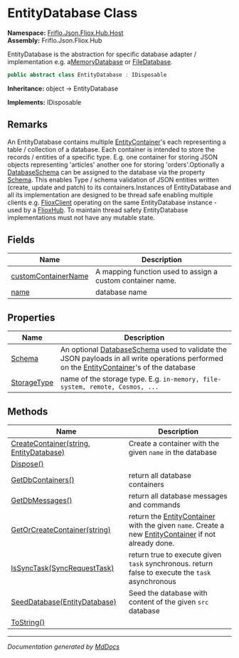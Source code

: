 ﻿<!--  
  <auto-generated>   
    The contents of this file were generated by a tool.  
    Changes to this file may be list if the file is regenerated  
  </auto-generated>   
-->

# EntityDatabase Class

**Namespace:** [Friflo.Json.Fliox.Hub.Host](../index.md)  
**Assembly:** Friflo.Json.Fliox.Hub

EntityDatabase is the abstraction for specific database adapter \/ implementation e.g. a[MemoryDatabase](../MemoryDatabase/index.md) or [FileDatabase](../FileDatabase/index.md).

```csharp
public abstract class EntityDatabase : IDisposable
```

**Inheritance:** object → EntityDatabase

**Implements:** IDisposable

## Remarks

An EntityDatabase contains multiple [EntityContainer](../EntityContainer/index.md)'s each representing a table \/ collection of a database. Each container is intended to store the records \/ entities of a specific type. E.g. one container for storing JSON objects representing 'articles' another one for storing 'orders'.Optionally a [DatabaseSchema](../DatabaseSchema/index.md) can be assigned to the database via the property [Schema](properties/Schema.md). This enables Type \/ schema validation of JSON entities written (create, update and patch) to its containers.Instances of EntityDatabase and all its implementation are designed to be thread safe enabling multiple clients e.g. [FlioxClient](../../Client/FlioxClient/index.md) operating on the same EntityDatabase instance \- used by a [FlioxHub](../FlioxHub/index.md). To maintain thread safety EntityDatabase implementations must not have any mutable state.

## Fields

| Name                                                 | Description                                                |
| ---------------------------------------------------- | ---------------------------------------------------------- |
| [customContainerName](fields/customContainerName.md) | A mapping function used to assign a custom container name. |
| [name](fields/name.md)                               | database name                                              |

## Properties

| Name                                     | Description                                                                                                                                                                                           |
| ---------------------------------------- | ----------------------------------------------------------------------------------------------------------------------------------------------------------------------------------------------------- |
| [Schema](properties/Schema.md)           | An optional [DatabaseSchema](../DatabaseSchema/index.md) used to validate the JSON payloads in all write operations performed on the [EntityContainer](../EntityContainer/index.md)'s of the database |
| [StorageType](properties/StorageType.md) | name of the storage type. E.g. `in-memory, file-system, remote, Cosmos, ...`                                                                                                                          |

## Methods

| Name                                                                  | Description                                                                                                                                                       |
| --------------------------------------------------------------------- | ----------------------------------------------------------------------------------------------------------------------------------------------------------------- |
| [CreateContainer(string, EntityDatabase)](methods/CreateContainer.md) | Create a container with the given `name` in the database                                                                                                          |
| [Dispose()](methods/Dispose.md)                                       |                                                                                                                                                                   |
| [GetDbContainers()](methods/GetDbContainers.md)                       | return all database containers                                                                                                                                    |
| [GetDbMessages()](methods/GetDbMessages.md)                           | return all database messages and commands                                                                                                                         |
| [GetOrCreateContainer(string)](methods/GetOrCreateContainer.md)       | return the [EntityContainer](../EntityContainer/index.md) with the given `name`. Create a new [EntityContainer](../EntityContainer/index.md) if not already done. |
| [IsSyncTask(SyncRequestTask)](methods/IsSyncTask.md)                  | return true to execute given `task` synchronous. return false to execute the `task` asynchronous                                                                  |
| [SeedDatabase(EntityDatabase)](methods/SeedDatabase.md)               | Seed the database with content of the given `src` database                                                                                                        |
| [ToString()](methods/ToString.md)                                     |                                                                                                                                                                   |

___

*Documentation generated by [MdDocs](https://github.com/ap0llo/mddocs)*
